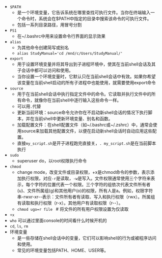 - `$PATH`
	- 是一个环境变量，它告诉系统在哪里查找可执行文件。当你在终端输入一个命令时，系统会在$PATH中指定的目录中搜索该命令的可执行文件。
	- 包括一系列目录路径，用冒号分割
- `PS1`
	- 在~/.bashrc中用来设置命令行界面的显示效果
- `alias`
	- 为其他命令创建简写或别名
	- `alias StudyManual='cd /mnd/c/Users/StudyManual/'`
- `export`
	- 用于设置环境变量并将其导出到子进程环境中，使其在当前shell会话及其子会话中都可以访问和使用。
	- 当你设置一个环境变量时，它默认只在当前shell会话中有效。如果你希望该变量在当前shell启动的所有子进程中也能使用，就需要使用export命令
- `source`
	- 用于在当前shell会话中执行指定文件中的命令。它读取并执行文件中的所有命令，就像你在当前shell中逐行输入这些命令一样。
	- 可以用`.`代替
	- 更新当前环境：source命令允许你在不启动新shell会话的情况下执行脚本，并在当前shell中更新环境变量、别名和函数。
	- 加载配置文件：在shell配置文件（如~/.bashrc或~/.zshrc）中，通常会使用source来加载其他配置文件，以便在启动新shell会话时自动应用这些配置。
	- 直接`my_script.sh`是开子进程跑完直接关，`. my_script.sh`是在当前脚本执行
- `sudo`
	- superuser do，以root权限执行命令
- `chmod`
	- change mode，改变文件或目录权限，+x是chmod命令的参数，表示添加执行权限，对应`-r`是读取，`-w`是写入。文件权限通常使用三个字符来表示，每个字符的位置代表一个权限。三个字符的组依次代表文件所有者(u)、文件所属组(g)和其他用户(o)的权限，所有人是a。例如，权限字符串-rwxr-xr--表示：文件所有者有读取、写入和执行权限（rwx）。所属组有读取和执行权限（r-x）。其他用户有读取权限（r--）。  
	- `chmod ugo=r file ` # 将文件的所有用户权限设置为仅读取
- `+x`
- `who` 可以通过里面console的时间看什么时候开机的
- `cd`, `ls`, `rm`
- 环境变量
	- 是一些存储在shell会话中的变量，它们可以影响shell的行为或被程序访问和使用。
	- 常见的环境变量包括PATH、HOME、USER等。